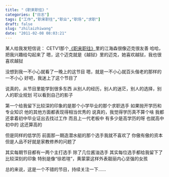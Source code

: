 ```yaml
---
title: "《职来职往》"
categories: ["日志"]
tags: ["工作","职来职往","职业","职场","求职"]
draft: false
slug: "zhilaizhiwang"
date: "2011-02-08 08:03:21"
---
```


某人给我发短信说：
CETV1那个<a href="http://baike.baidu.com/view/4503413.htm" target="_blank">《职来职往》</a>里的江海森很像迈克很友善
哈哈，把我兴趣给勾起来了
嗯，这个迈克就是《越狱》里的迈克，她喜欢越狱，我也很喜欢越狱

没想到我一不小心就看了一晚上的这节目
嗯，就是一不小心就百头偕老的那样的一不小心
好吧，我迷上了这个节目了

说真的，从节目里能学到很多东西
从别人的经历，别人的迷茫，别人的选择，别人的职业规划
可以看到自己的影子

第一个给我留下比较深的印象的是那个小学毕业的那个求职选手
如果抛开学历和专业知识
他的其他方面都表现得相当优秀的
说真的，我觉得学历真不算个啥
我都还拿着初中毕业证出去找过工作
而且上一代老板中
有多少是高学历的呀
也就高中初中的
这还算高的

但是同样的低学历
前面那一期造潜水艇的那个选手我就不喜欢了
你傲有傲的资本
但是人品不好就是家教修养的问题了

其实每期节目都有一两个主打选手
除了几位酱油选手
其实每位选手都给我留下了比较深刻的印象
特别是像“徐若瑄”，黄蒙蒙这样外表靓丽内心坚强的女孩

总的来说，这是一个不错的节目，持续关注一下……

